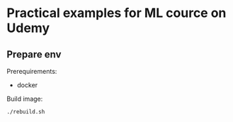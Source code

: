 # Practical examples for ML cource on Udemy

## Prepare env

Prerequirements:
- docker

Build image:
```
./rebuild.sh
```
